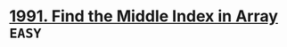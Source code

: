 # [1991. Find the Middle Index in Array](https://leetcode.com/problems/find-the-middle-index-in-array/description/) `EASY`


